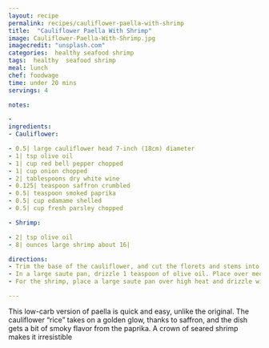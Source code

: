 ```yaml
---
layout: recipe
permalink: recipes/cauliflower-paella-with-shrimp
title:  "Cauliflower Paella With Shrimp"
image: Cauliflower-Paella-With-Shrimp.jpg
imagecredit: "unsplash.com"
categories:  healthy seafood shrimp
tags:  healthy  seafood shrimp
meal: lunch
chef: foodwage
time: under 20 mins
servings: 4

notes:

- 
ingredients:
- Cauliflower:

- 0.5| large cauliflower head 7-inch (18cm) diameter
- 1| tsp olive oil
- 1| cup red bell pepper chopped
- 1| cup onion chopped
- 2| tablespoons dry white wine
- 0.125| teaspoon saffron crumbled
- 0.5| teaspoon smoked paprika
- 0.5| cup edamame shelled
- 0.5| cup fresh parsley chopped

- Shrimp:

- 2| tsp olive oil
- 8| ounces large shrimp about 16|

directions:
- Trim the base of the cauliflower, and cut the florets and stems into 1.5|-inch (3.75cm) chunks. Place about half the cauliflower into the bowl of a food processor and pulse, chopping to the size of rice. Scrape into a bowl and repeat with the remaining cauliflower. Reserve.
- In a large saute pan, drizzle 1 teaspoon of olive oil. Place over medium-high heat for a few seconds before adding the cauliflower, pepper and onion. Stir to saute for about 2 minutes. Add the wine, saffron and paprika and stir, cover the pan and bring to a boil, cook for about 6 minutes to soften the vegetables. Remove the lid and stir in the edamame, cooking until the pan is nearly dry. Keep warm, and stir in the parsley just before serving.
- For the shrimp, place a large saute pan over high heat and drizzle with the remaining 2 teaspoons olive oil. Place the shrimp in the pan and when they start to sizzle, lower the heat to medium. Cook the shrimp for about 2–3 minutes per side, turning with a spatula.

---
```


This low-carb version of paella is quick and easy, unlike the original. The cauliflower “rice” takes on a golden glow, thanks to saffron, and the dish gets a bit of smoky flavor from the paprika. A crown of seared shrimp makes it irresistible

